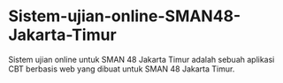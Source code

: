 # Sistem-ujian-online-SMAN48-Jakarta-Timur
Sistem ujian online untuk SMAN 48 Jakarta Timur adalah sebuah aplikasi CBT berbasis web yang dibuat untuk SMAN 48 Jakarta Timur.
